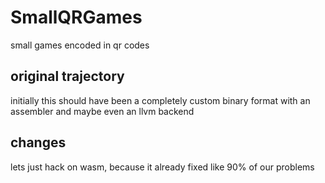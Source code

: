 # SmallQRGames
small games encoded in qr codes
## original trajectory
initially this should have been a completely custom binary format with
an assembler and maybe even an llvm backend
## changes
lets just hack on wasm, because it already fixed like 90% of our problems
